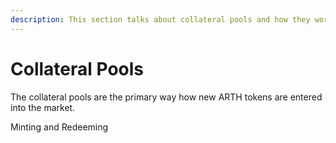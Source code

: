 ```yaml
---
description: This section talks about collateral pools and how they work
---
```


# Collateral Pools

The collateral pools are the primary way how new ARTH tokens are entered into the market. 

Minting and Redeeming 

